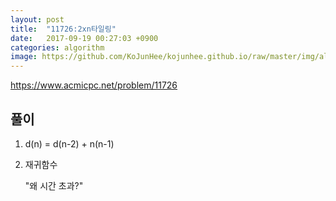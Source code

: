 ```yaml
---
layout: post
title:  "11726:2xn타일링"
date:   2017-09-19 00:27:03 +0900
categories: algorithm
image: https://github.com/KoJunHee/kojunhee.github.io/raw/master/img/algorithm.png
---
```



<https://www.acmicpc.net/problem/11726>

## 풀이
1. d(n) = d(n-2) + n(n-1)


2. 재귀함수

	"왜 시간 초과?"

